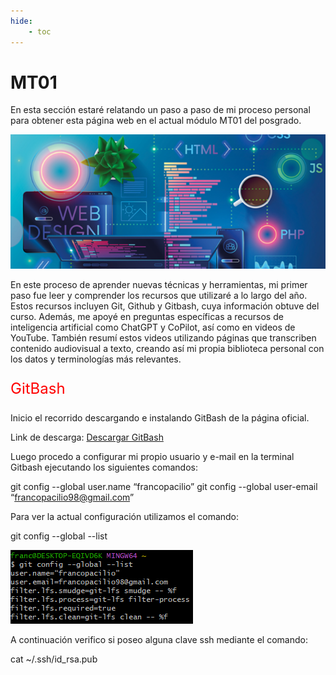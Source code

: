 ```yaml
---
hide:
    - toc
---
```


# MT01

En esta sección estaré relatando un paso a paso de mi proceso personal para obtener esta página web en el actual módulo MT01 del posgrado.

![](../images/MT01/BannerMT01.png)

En este proceso de aprender nuevas técnicas y herramientas, mi primer paso fue leer y comprender los recursos que utilizaré a lo largo del año. Estos recursos incluyen Git, Github y Gitbash, cuya información obtuve del curso. Además, me apoyé en preguntas específicas a recursos de inteligencia artificial como ChatGPT y CoPilot, así como en videos de YouTube. También resumí estos videos utilizando páginas que transcriben contenido audiovisual a texto, creando así mi propia biblioteca personal con los datos y terminologías más relevantes.

<p style="font-size: 24px; color: red;" >GitBash</p>

Inicio el recorrido descargando e instalando GitBash de la página oficial.

Link de descarga: [Descargar GitBash](https://git-scm.com/downloads)

Luego procedo a configurar mi propio usuario y e-mail en la terminal Gitbash ejecutando los siguientes comandos: 

git config --global user.name “francopacilio”
git config --global user-email “francopacilio98@gmail.com”

Para ver la actual configuración utilizamos el comando: 

git config --global --list

![](../images/MT01/Paso01.png)

A continuación verifico si poseo alguna clave ssh mediante el comando: 

cat ~/.ssh/id_rsa.pub





